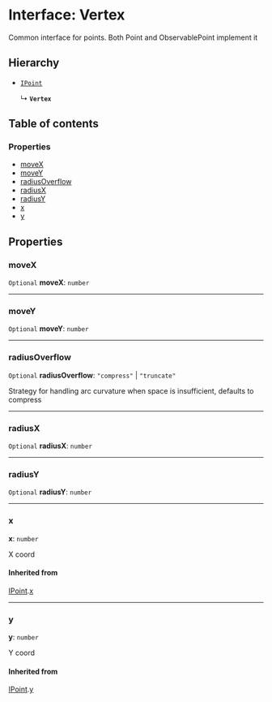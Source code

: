 # Interface: Vertex

Common interface for points. Both Point and ObservablePoint implement it

## Hierarchy

* [`IPoint`](/auto-docs/free-layout-editor/interfaces/IPoint.md)

  ↳ **`Vertex`**

## Table of contents

### Properties

* [moveX](/auto-docs/free-layout-editor/interfaces/Vertex.md#movex)
* [moveY](/auto-docs/free-layout-editor/interfaces/Vertex.md#movey)
* [radiusOverflow](/auto-docs/free-layout-editor/interfaces/Vertex.md#radiusoverflow)
* [radiusX](/auto-docs/free-layout-editor/interfaces/Vertex.md#radiusx)
* [radiusY](/auto-docs/free-layout-editor/interfaces/Vertex.md#radiusy)
* [x](/auto-docs/free-layout-editor/interfaces/Vertex.md#x)
* [y](/auto-docs/free-layout-editor/interfaces/Vertex.md#y)

## Properties

### moveX

`Optional` **moveX**: `number`

***

### moveY

`Optional` **moveY**: `number`

***

### radiusOverflow

`Optional` **radiusOverflow**: `"compress"` | `"truncate"`

Strategy for handling arc curvature when space is insufficient, defaults to compress

***

### radiusX

`Optional` **radiusX**: `number`

***

### radiusY

`Optional` **radiusY**: `number`

***

### x

**x**: `number`

X coord

#### Inherited from

[IPoint](/auto-docs/free-layout-editor/interfaces/IPoint.md).[x](/auto-docs/free-layout-editor/interfaces/IPoint.md#x)

***

### y

**y**: `number`

Y coord

#### Inherited from

[IPoint](/auto-docs/free-layout-editor/interfaces/IPoint.md).[y](/auto-docs/free-layout-editor/interfaces/IPoint.md#y)
